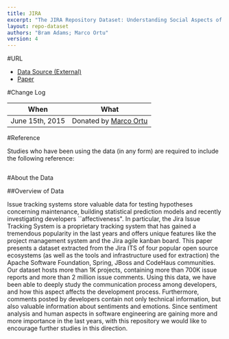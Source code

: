 ```yaml
---
title: JIRA
excerpt: "The JIRA Repository Dataset: Understanding Social Aspects of Software Development"
layout: repo-dataset
authors: "Bram Adams; Marco Ortu"
version: 4
---
```


#URL

* [Data Source (External)](https://www.dropbox.com/s/34n2t89exgsap8c/jira_backup_20141215.sql.zip?dl=0)
* [Paper]()

#Change Log

When | What
---- | ----
June 15th, 2015 | Donated by [Marco Ortu](mailto:marco.ortu@diee.unica.it)

#Reference

Studies who have been using the data (in any form) are required to include the following reference:

```

```

#About the Data

##Overview of Data

Issue tracking systems store valuable data for testing hypotheses concerning maintenance, building statistical prediction models and recently investigating developers ``affectiveness". 
In particular, the Jira Issue Tracking System is a proprietary tracking system that has gained a tremendous popularity in the last years and offers unique features like the project management system and the Jira agile kanban board. 
This paper presents a dataset extracted from the Jira ITS of four popular open source ecosystems (as well as the tools and infrastructure used for extraction) the Apache Software Foundation, Spring, JBoss and CodeHaus communities. Our dataset hosts more than 1K projects, containing more than 700K issue reports and more than 2 million issue comments. Using this data, we have been able to deeply study the communication process among developers, and how this aspect affects the development process. Furthermore, comments posted by developers contain not only technical information, but also valuable information about sentiments and emotions. 
Since sentiment analysis and human aspects in software engineering are gaining more and more importance in the last years, with this repository we would like to encourage further studies in this direction.

